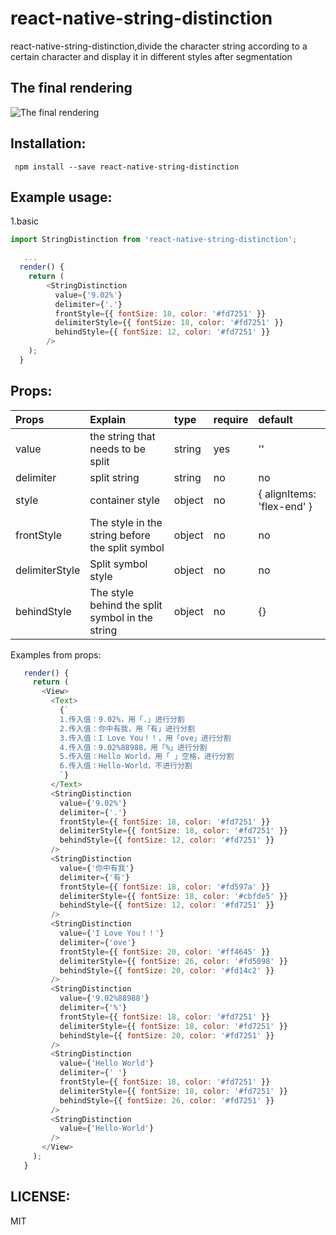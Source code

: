 # react-native-string-distinction
react-native-string-distinction,divide the character string according to a certain character and display it in different styles after segmentation

The final rendering
----
![The final rendering](https://github.com/suwu150/react-native-text-segment/blob/master/react-native-text-segment.gif?raw=true)

Installation:  
-------------------------------------- 
```
 npm install --save react-native-string-distinction
```
Example usage: 
--------------------------------------- 
1.basic     

```javascript
import StringDistinction from 'react-native-string-distinction';

   ...
  render() {
    return (
        <StringDistinction
          value={'9.02%'}
          delimiter={'.'}
          frontStyle={{ fontSize: 18, color: '#fd7251' }}
          delimiterStyle={{ fontSize: 18, color: '#fd7251' }}
          behindStyle={{ fontSize: 12, color: '#fd7251' }}
        />
    );
  }
```

Props:   
---------------------------------------

|Props|Explain|type|require|default|          
|:-------|:--------|:--------|:-------|:----------|
|value|the string that needs to be split|string|yes|''|       
|delimiter|split string|string|no|no|     
|style|container style|object|no|{ alignItems: 'flex-end' }|     
|frontStyle|The style in the string before the split symbol|object|no|no|  
|delimiterStyle|Split symbol style|object|no|no|     
|behindStyle|The style behind the split symbol in the string|object|no|{}|     

Examples from props:
```javascript
   render() {
     return (
       <View>
         <Text>
           {`
           1.传入值：9.02%，用「.」进行分割
           2.传入值：你中有我，用「有」进行分割
           3.传入值：I Love You！！，用「ove」进行分割
           4.传入值：9.02%88988，用「%」进行分割
           5.传入值：Hello World，用「 」空格，进行分割
           6.传入值：Hello-World，不进行分割
           `}
         </Text>
         <StringDistinction
           value={'9.02%'}
           delimiter={'.'}
           frontStyle={{ fontSize: 18, color: '#fd7251' }}
           delimiterStyle={{ fontSize: 18, color: '#fd7251' }}
           behindStyle={{ fontSize: 12, color: '#fd7251' }}
         />
         <StringDistinction
           value={'你中有我'}
           delimiter={'有'}
           frontStyle={{ fontSize: 18, color: '#fd597a' }}
           delimiterStyle={{ fontSize: 18, color: '#cbfde5' }}
           behindStyle={{ fontSize: 12, color: '#fd7251' }}
         />
         <StringDistinction
           value={'I Love You！！'}
           delimiter={'ove'}
           frontStyle={{ fontSize: 20, color: '#ff4645' }}
           delimiterStyle={{ fontSize: 26, color: '#fd5098' }}
           behindStyle={{ fontSize: 20, color: '#fd14c2' }}
         />
         <StringDistinction
           value={'9.02%88988'}
           delimiter={'%'}
           frontStyle={{ fontSize: 18, color: '#fd7251' }}
           delimiterStyle={{ fontSize: 18, color: '#fd7251' }}
           behindStyle={{ fontSize: 20, color: '#fd7251' }}
         />
         <StringDistinction
           value={'Hello World'}
           delimiter={' '}
           frontStyle={{ fontSize: 18, color: '#fd7251' }}
           delimiterStyle={{ fontSize: 18, color: '#fd7251' }}
           behindStyle={{ fontSize: 26, color: '#fd7251' }}
         />
         <StringDistinction
           value={'Hello-World'}
         />
       </View>
     );
   }
```

LICENSE: 
-------   
MIT

